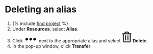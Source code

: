 # Deleting an alias

1. {% include [find project](../../../_includes/datasphere/ui-find-project.md) %}
1. Under **Resources**, select **Alias**.
1. Click ![Options](../../../_assets/options.svg) next to the appropriate alias and select ![Delete](../../../_assets/datasphere/delete.svg) **Delete**.
1. In the pop-up window, click **Transfer**.
